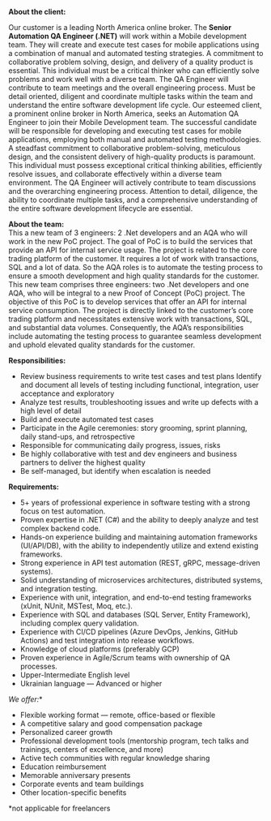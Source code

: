 **About the client:**

Our customer is a leading North America online broker. The **Senior**
**Automation QA Engineer (.NET)** will work within a Mobile development team.
They will create and execute test cases for mobile applications using a
combination of manual and automated testing strategies. A commitment to
collaborative problem solving, design, and delivery of a quality product is
essential. This individual must be a critical thinker who can efficiently
solve problems and work well with a diverse team. The QA Engineer will
contribute to team meetings and the overall engineering process. Must be
detail oriented, diligent and coordinate multiple tasks within the team and
understand the entire software development life cycle. Our esteemed client, a
prominent online broker in North America, seeks an Automation QA Engineer to
join their Mobile Development team. The successful candidate will be
responsible for developing and executing test cases for mobile applications,
employing both manual and automated testing methodologies. A steadfast
commitment to collaborative problem-solving, meticulous design, and the
consistent delivery of high-quality products is paramount. This individual
must possess exceptional critical thinking abilities, efficiently resolve
issues, and collaborate effectively within a diverse team environment. The QA
Engineer will actively contribute to team discussions and the overarching
engineering process. Attention to detail, diligence, the ability to coordinate
multiple tasks, and a comprehensive understanding of the entire software
development lifecycle are essential.

**About the team:**  
This a new team of 3 engineers: 2 .Net developers and an AQA who will work in
the new PoC project. The goal of PoC is to build the services that provide an
API for internal service usage. The project is related to the core trading
platform of the customer. It requires a lot of work with transactions, SQL and
a lot of data. So the AQA roles is to automate the testing process to ensure a
smooth development and high quality standards for the customer. This new team
comprises three engineers: two .Net developers and one AQA, who will be
integral to a new Proof of Concept (PoC) project. The objective of this PoC is
to develop services that offer an API for internal service consumption. The
project is directly linked to the customer’s core trading platform and
necessitates extensive work with transactions, SQL, and substantial data
volumes. Consequently, the AQA’s responsibilities include automating the
testing process to guarantee seamless development and uphold elevated quality
standards for the customer.

**Responsibilities:**

  * Review business requirements to write test cases and test plans Identify and document all levels of testing including functional, integration, user acceptance and exploratory
  * Analyze test results, troubleshooting issues and write up defects with a high level of detail
  * Build and execute automated test cases
  * Participate in the Agile ceremonies: story grooming, sprint planning, daily stand-ups, and retrospective
  * Responsible for communicating daily progress, issues, risks
  * Be highly collaborative with test and dev engineers and business partners to deliver the highest quality
  * Be self-managed, but identify when escalation is needed

**Requirements:**

  * 5+ years of professional experience in software testing with a strong focus on test automation.
  * Proven expertise in .NET (C#) and the ability to deeply analyze and test complex backend code.
  * Hands-on experience building and maintaining automation frameworks (UI/API/DB), with the ability to independently utilize and extend existing frameworks.
  * Strong experience in API test automation (REST, gRPC, message-driven systems).
  * Solid understanding of microservices architectures, distributed systems, and integration testing.
  * Experience with unit, integration, and end-to-end testing frameworks (xUnit, NUnit, MSTest, Moq, etc.).
  * Experience with SQL and databases (SQL Server, Entity Framework), including complex query validation.
  * Experience with CI/CD pipelines (Azure DevOps, Jenkins, GitHub Actions) and test integration into release workflows.
  * Knowledge of cloud platforms (preferably GCP)
  * Proven experience in Agile/Scrum teams with ownership of QA processes.
  * Upper-Intermediate English level
  * Ukrainian language — Advanced or higher

**We offer*:**

  * Flexible working format — remote, office-based or flexible
  * A competitive salary and good compensation package
  * Personalized career growth
  * Professional development tools (mentorship program, tech talks and trainings, centers of excellence, and more)
  * Active tech communities with regular knowledge sharing
  * Education reimbursement
  * Memorable anniversary presents
  * Corporate events and team buildings
  * Other location-specific benefits

*not applicable for freelancers